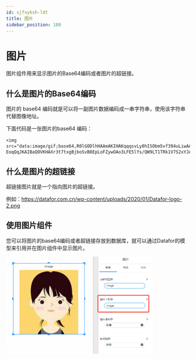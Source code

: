 ```yaml
---
id: sjfxyksh-ldt
title: 图片
sidebar_position: 100
---
```

# 图片

图片组件用来显示图片的Base64编码或者图片的超链接。

## 什么是图片的Base64编码

图片的 base64 编码就是可以将一副图片数据编码成一串字符串，使用该字符串代替图像地址。

下面代码是一张图片的base64 编码：

```
<img src="data:image/gif;base64,R0lGODlhHAAmAKIHAKqqqsvLy0hISObm5vf394uLiwAAAP///yH5B…EoqQqJKAIBaQOVKHAXr3t7txgBjboSvB8EpLoFZywOAo3LFE5lYs/QW9LT1TRk1V7S2xYJADs=">
```

## 什么是图片的超链接

超链接图片就是一个指向图片的超链接。

例如：https://datafor.com.cn/wp-content/uploads/2020/01/Datafor-logo-2.png

## 使用图片组件

您可以将图片的base64编码或者超链接存放到数据库，就可以通过Datafor的模型来引用并在图片组件中显示图片。

<div align="left"><img src="../../../static/img/datafor/visualizer/image-20230103192655468.png" alt="image-20230103192655468" width="80%" /></div>